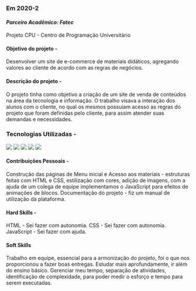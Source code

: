 ### Em 2020-2

#### *Parceiro Acadêmico: Fatec*
Projeto CPU - Centro de Programação Universitário

#### Objetivo do projeto -
Desenvolver um site de e-commerce de materiais didáticos, agregando valores ao cliente de acordo com as regras de negócios.

#### Descrição do projeto -
O projeto tinha como objetivo a criação de um site de venda de conteúdos na área da tecnologia e informação. O trabalho visava a interação dos alunos com o cliente, no qual os mesmos possuíam acesso as regras do projeto que foram definidas pelo cliente, para assim atender suas demandas e necessidades.

### Tecnologias Utilizadas -
<img src="https://img.shields.io/badge/html5-%23E34F26.svg?style=for-the-badge&logo=html5&logoColor=white" /> <img src="https://img.shields.io/badge/css3-%231572B6.svg?style=for-the-badge&logo=css3&logoColor=white"/> <img src="https://img.shields.io/badge/javascript-%23323330.svg?style=for-the-badge&logo=javascript&logoColor=%23F7DF1E"/> <img src="https://img.shields.io/badge/php-%23777BB4.svg?style=for-the-badge&logo=php&logoColor=white"/> <img src="https://img.shields.io/badge/mysql-%2300f.svg?style=for-the-badge&logo=mysql&logoColor=white"/>

#### Contribuições Pessoais -

Construção das páginas de Menu inicial e Acesso aos materiais - estruturas feitas com HTML e CSS, estilização com cores, adição de imagens, com a ajuda de um colega de equipe implementamos o JavaScript para efeitos de animações de blocos.
Documentação do projeto - fiz um manual de utilização da plataforma.

#### Hard Skills -

HTML - Sei fazer com autonomia.
CSS - Sei fazer com autonomia.
JavaScript - Sei fazer com ajuda.

#### Soft Skills

Trabalho em equipe, essencial para a armonização do projeto, foi o que nos proporcionou a fazer boas entregas.
Estudar mais aprofundamente, ir além do ensino básico.
Gerenciar meu tempo, separação de atividades, identificação de complexidade, para poder medir o esforço e tempo para serem executadas.
